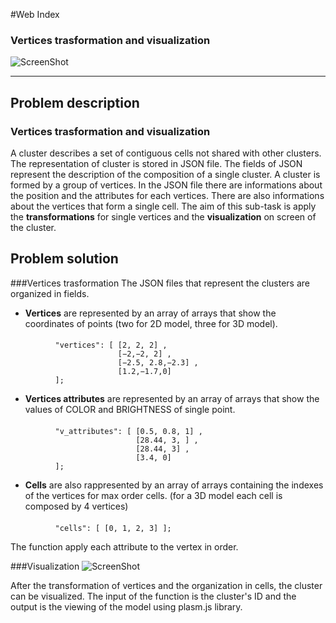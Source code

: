 #Web Index
### Vertices trasformation and visualization
![ScreenShot](https://raw.github.com/cvdlab-bio/webindex/cannaviccio_dev_branch/Cannaviccio/image.png)
- - -
## Problem description

### Vertices trasformation and visualization
A cluster describes a set of contiguous cells not shared with other clusters.
The representation of cluster is stored in JSON file. The fields of JSON represent the description of the composition of a single cluster.
A cluster is formed by a group of vertices. In the JSON file there are informations about the position and the attributes for each vertices. There are also informations about the vertices that form a single cell.
The aim of this sub-task is apply the <b>transformations</b> for single vertices and the <b>visualization</b> on screen of the cluster.

## Problem solution

###Vertices trasformation
The JSON files that represent the clusters are organized in fields. 
- <b>Vertices</b> are represented by an array of arrays that show the coordinates of points (two for 2D model, three for 3D model).

#### 
              "vertices": [ [2, 2, 2] , 
                            [−2,−2, 2] , 
                            [−2.5, 2.8,−2.3] , 
                            [1.2,−1.7,0] 
              ];

- <b>Vertices attributes</b> are represented by an array of arrays that show the values of COLOR and BRIGHTNESS of single point.

####
              "v_attributes": [ [0.5, 0.8, 1] ,
                                [28.44, 3, ] , 
                                [28.44, 3] , 
                                [3.4, 0] 
              ];

- <b>Cells</b> are also rappresented by an array of arrays containing the indexes of the vertices for max order cells.
  (for a 3D model each cell is composed by 4 vertices)

####
              "cells": [ [0, 1, 2, 3] ];

The function apply each attribute to the vertex in order.

###Visualization
![ScreenShot](https://raw.github.com/cvdlab-bio/webindex/cannaviccio_dev_branch/Cannaviccio/image2.png)

After the transformation of vertices and the organization in cells, the cluster can be visualized. The input of the function is the cluster's ID and the output is the viewing of the model using plasm.js library.


